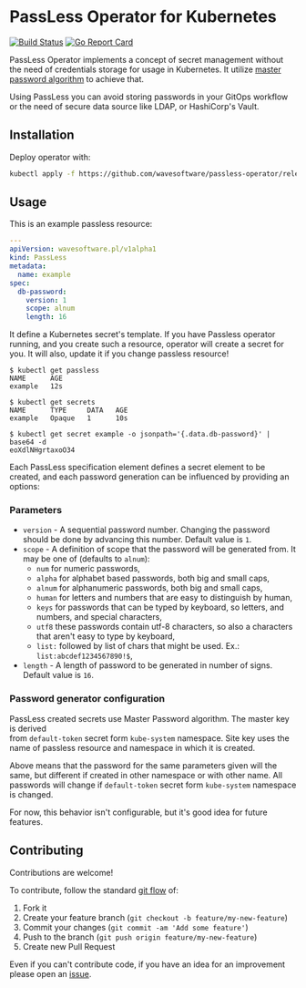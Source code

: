 # PassLess Operator for Kubernetes

[![Build Status](https://travis-ci.com/wavesoftware/passless-operator.svg?branch=master)](https://travis-ci.com/wavesoftware/passless-operator)
[![Go Report Card](https://goreportcard.com/badge/github.com/wavesoftware/passless-operator)](https://goreportcard.com/report/github.com/wavesoftware/passless-operator)

PassLess Operator implements a concept of secret management without the need of
credentials storage for usage in Kubernetes. It utilize 
[master password algorithm](https://en.wikipedia.org/wiki/Master_Password) to 
achieve that.

Using PassLess you can avoid storing passwords in your GitOps workflow or the 
need of secure data source like LDAP, or HashiCorp's Vault.

## Installation

Deploy operator with:

```bash
kubectl apply -f https://github.com/wavesoftware/passless-operator/releases/download/v0.2.0/passless.yaml
```

## Usage

This is an example passless resource:

```yaml
---
apiVersion: wavesoftware.pl/v1alpha1
kind: PassLess
metadata:
  name: example
spec:
  db-password:
    version: 1
    scope: alnum
    length: 16
```

It define a Kubernetes secret's template. If you have Passless operator running,
and you create such a resource, operator will create a secret for you. It will 
also, update it if you change passless resource!

```
$ kubectl get passless
NAME      AGE
example   12s

$ kubectl get secrets
NAME      TYPE     DATA   AGE   
example   Opaque   1      10s

$ kubectl get secret example -o jsonpath='{.data.db-password}' | base64 -d
eoXdlNHgrtaxoO34
```

Each PassLess specification element defines a secret element to be created, and 
each password generation can be influenced by providing an options:

### Parameters

* `version` - A sequential password number. Changing the password should be 
   done by advancing this number. Default value is `1`.
 * `scope` - A definition of scope that the password will be generated from. It 
   may be one of (defaults to `alnum`): 
    * `num` for numeric passwords,
    * `alpha` for alphabet based passwords, both big and small caps,
    * `alnum` for alphanumeric passwords, both big and small caps,
    * `human` for letters and numbers that are easy to distinguish by human,
    * `keys` for passwords that can be typed by keyboard, so letters, and 
      numbers, and special characters,
    * `utf8` these passwords contain utf-8 characters, so also a characters 
      that aren't easy to type by keyboard,
    * `list:` followed by list of chars that might be used. Ex.: 
      `list:abcdef1234567890!$`,
 * `length` - A length of password to be generated in number of signs. Default 
   value is `16`.

### Password generator configuration

PassLess created secrets use Master Password algorithm. The master key is derived  
from `default-token` secret form `kube-system` namespace. Site key uses the name
of passless resource and namespace in which it is created.

Above means that the password for the same parameters given will the same, but 
different if created in other namespace or with other name. All passwords will 
change if `default-token` secret form `kube-system` namespace is changed.

For now, this behavior isn't configurable, but it's good idea for future 
features.

## Contributing

Contributions are welcome!

To contribute, follow the standard [git flow](http://danielkummer.github.io/git-flow-cheatsheet) of:

1. Fork it
1. Create your feature branch (`git checkout -b feature/my-new-feature`)
1. Commit your changes (`git commit -am 'Add some feature'`)
1. Push to the branch (`git push origin feature/my-new-feature`)
1. Create new Pull Request

Even if you can't contribute code, if you have an idea for an improvement 
please open an [issue](https://github.com/wavesoftware/passless-operator/issues).
